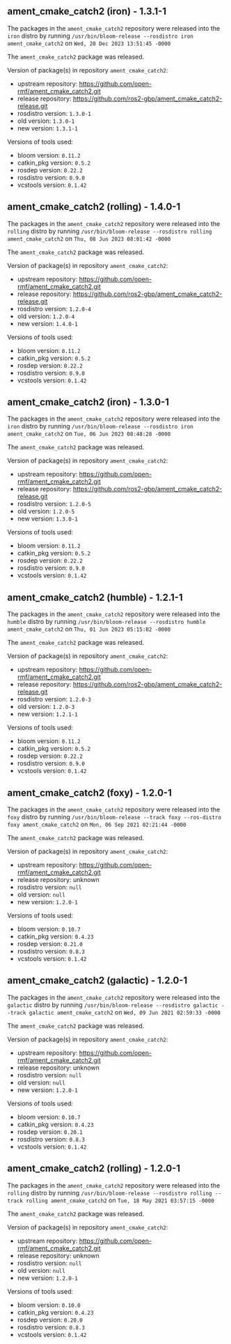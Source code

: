 ## ament_cmake_catch2 (iron) - 1.3.1-1

The packages in the `ament_cmake_catch2` repository were released into the `iron` distro by running `/usr/bin/bloom-release --rosdistro iron ament_cmake_catch2` on `Wed, 20 Dec 2023 13:51:45 -0000`

The `ament_cmake_catch2` package was released.

Version of package(s) in repository `ament_cmake_catch2`:

- upstream repository: https://github.com/open-rmf/ament_cmake_catch2.git
- release repository: https://github.com/ros2-gbp/ament_cmake_catch2-release.git
- rosdistro version: `1.3.0-1`
- old version: `1.3.0-1`
- new version: `1.3.1-1`

Versions of tools used:

- bloom version: `0.11.2`
- catkin_pkg version: `0.5.2`
- rosdep version: `0.22.2`
- rosdistro version: `0.9.0`
- vcstools version: `0.1.42`


## ament_cmake_catch2 (rolling) - 1.4.0-1

The packages in the `ament_cmake_catch2` repository were released into the `rolling` distro by running `/usr/bin/bloom-release --rosdistro rolling ament_cmake_catch2` on `Thu, 08 Jun 2023 08:01:42 -0000`

The `ament_cmake_catch2` package was released.

Version of package(s) in repository `ament_cmake_catch2`:

- upstream repository: https://github.com/open-rmf/ament_cmake_catch2.git
- release repository: https://github.com/ros2-gbp/ament_cmake_catch2-release.git
- rosdistro version: `1.2.0-4`
- old version: `1.2.0-4`
- new version: `1.4.0-1`

Versions of tools used:

- bloom version: `0.11.2`
- catkin_pkg version: `0.5.2`
- rosdep version: `0.22.2`
- rosdistro version: `0.9.0`
- vcstools version: `0.1.42`


## ament_cmake_catch2 (iron) - 1.3.0-1

The packages in the `ament_cmake_catch2` repository were released into the `iron` distro by running `/usr/bin/bloom-release --rosdistro iron ament_cmake_catch2` on `Tue, 06 Jun 2023 08:48:28 -0000`

The `ament_cmake_catch2` package was released.

Version of package(s) in repository `ament_cmake_catch2`:

- upstream repository: https://github.com/open-rmf/ament_cmake_catch2.git
- release repository: https://github.com/ros2-gbp/ament_cmake_catch2-release.git
- rosdistro version: `1.2.0-5`
- old version: `1.2.0-5`
- new version: `1.3.0-1`

Versions of tools used:

- bloom version: `0.11.2`
- catkin_pkg version: `0.5.2`
- rosdep version: `0.22.2`
- rosdistro version: `0.9.0`
- vcstools version: `0.1.42`


## ament_cmake_catch2 (humble) - 1.2.1-1

The packages in the `ament_cmake_catch2` repository were released into the `humble` distro by running `/usr/bin/bloom-release --rosdistro humble ament_cmake_catch2` on `Thu, 01 Jun 2023 05:15:02 -0000`

The `ament_cmake_catch2` package was released.

Version of package(s) in repository `ament_cmake_catch2`:

- upstream repository: https://github.com/open-rmf/ament_cmake_catch2.git
- release repository: https://github.com/ros2-gbp/ament_cmake_catch2-release.git
- rosdistro version: `1.2.0-3`
- old version: `1.2.0-3`
- new version: `1.2.1-1`

Versions of tools used:

- bloom version: `0.11.2`
- catkin_pkg version: `0.5.2`
- rosdep version: `0.22.2`
- rosdistro version: `0.9.0`
- vcstools version: `0.1.42`


## ament_cmake_catch2 (foxy) - 1.2.0-1

The packages in the `ament_cmake_catch2` repository were released into the `foxy` distro by running `/usr/bin/bloom-release --track foxy --ros-distro foxy ament_cmake_catch2` on `Mon, 06 Sep 2021 02:21:44 -0000`

The `ament_cmake_catch2` package was released.

Version of package(s) in repository `ament_cmake_catch2`:

- upstream repository: https://github.com/open-rmf/ament_cmake_catch2.git
- release repository: unknown
- rosdistro version: `null`
- old version: `null`
- new version: `1.2.0-1`

Versions of tools used:

- bloom version: `0.10.7`
- catkin_pkg version: `0.4.23`
- rosdep version: `0.21.0`
- rosdistro version: `0.8.3`
- vcstools version: `0.1.42`


## ament_cmake_catch2 (galactic) - 1.2.0-1

The packages in the `ament_cmake_catch2` repository were released into the `galactic` distro by running `/usr/bin/bloom-release --rosdistro galactic --track galactic ament_cmake_catch2` on `Wed, 09 Jun 2021 02:59:33 -0000`

The `ament_cmake_catch2` package was released.

Version of package(s) in repository `ament_cmake_catch2`:

- upstream repository: https://github.com/open-rmf/ament_cmake_catch2.git
- release repository: unknown
- rosdistro version: `null`
- old version: `null`
- new version: `1.2.0-1`

Versions of tools used:

- bloom version: `0.10.7`
- catkin_pkg version: `0.4.23`
- rosdep version: `0.20.1`
- rosdistro version: `0.8.3`
- vcstools version: `0.1.42`


## ament_cmake_catch2 (rolling) - 1.2.0-1

The packages in the `ament_cmake_catch2` repository were released into the `rolling` distro by running `/usr/bin/bloom-release --rosdistro rolling --track rolling ament_cmake_catch2` on `Tue, 18 May 2021 03:57:15 -0000`

The `ament_cmake_catch2` package was released.

Version of package(s) in repository `ament_cmake_catch2`:

- upstream repository: https://github.com/open-rmf/ament_cmake_catch2.git
- release repository: unknown
- rosdistro version: `null`
- old version: `null`
- new version: `1.2.0-1`

Versions of tools used:

- bloom version: `0.10.0`
- catkin_pkg version: `0.4.23`
- rosdep version: `0.20.0`
- rosdistro version: `0.8.3`
- vcstools version: `0.1.42`


